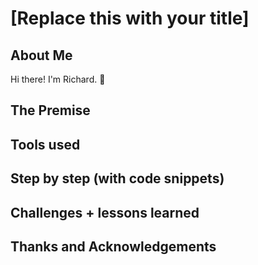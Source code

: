 # [Replace this with your title]

## About Me

Hi there!  I'm Richard. 👋

## The Premise

## Tools used

## Step by step (with code snippets)

## Challenges + lessons learned

## Thanks and Acknowledgements
